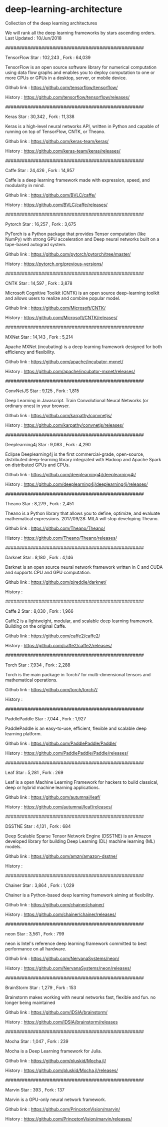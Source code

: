 # deep-learning-architecture
Collection of the deep learning architectures

We will rank all the deep learning frameworks by stars ascending orders.
Last Updated : 10/Jun/2018


##################################################

TensorFlow
Star : 102,243 , Fork : 64,039

TensorFlow is an open source software library for numerical computation using data flow graphs and 
enables you to deploy computation to one or more CPUs or GPUs in a desktop, server, or mobile device.

Github link : https://github.com/tensorflow/tensorflow/

History     : https://github.com/tensorflow/tensorflow/releases/

##################################################

Keras
Star : 30,342 , Fork : 11,338

Keras is a high-level neural networks API, written in Python and capable of running on top of TensorFlow, CNTK, or Theano.

Github link : https://github.com/keras-team/keras/

History     : https://github.com/keras-team/keras/releases/

##################################################

Caffe
Star : 24,426 , Fork : 14,957

Caffe is a deep learning framework made with expression, speed, and modularity in mind.

Github link : https://github.com/BVLC/caffe/

History     : https://github.com/BVLC/caffe/releases/

##################################################

Pytorch
Star : 16,257 , Fork : 3,675

PyTorch is a Python package that provides Tensor computation (like NumPy) with strong GPU acceleration 
and Deep neural networks built on a tape-based autograd system.

Github link : https://github.com/pytorch/pytorch/tree/master/

History     : https://pytorch.org/previous-versions/

##################################################

CNTK
Star : 14,597 , Fork : 3,878

Microsoft Cognitive Toolkit (CNTK) is an open source deep-learning toolkit and 
allows users to realize and combine popular model.

Github link : https://github.com/Microsoft/CNTK/

History     : https://github.com/Microsoft/CNTK/releases/

##################################################

MXNet
Star : 14,143 , Fork : 5,214

Apache MXNet (incubating) is a deep learning framework designed for both efficiency and flexibility.

Github link : https://github.com/apache/incubator-mxnet/

History     : https://github.com/apache/incubator-mxnet/releases/

##################################################

ConvNetJS
Star : 9,125 , Fork : 1,815

Deep Learning in Javascript. Train Convolutional Neural Networks (or ordinary ones) in your browser.

Github link : https://github.com/karpathy/convnetjs/

History     : https://github.com/karpathy/convnetjs/releases/

##################################################

Deeplearning4j
Star : 9,083 , Fork : 4,290

Eclipse Deeplearning4j is the first commercial-grade, open-source, distributed deep-learning library 
integrated with Hadoop and Apache Spark on distributed GPUs and CPUs.

Github link : https://github.com/deeplearning4j/deeplearning4j/

History     : https://github.com/deeplearning4j/deeplearning4j/releases/

##################################################

Theano
Star : 8,279 , Fork : 2,451

Theano is a Python library that allows you to define, optimize, and evaluate mathematical expressions.
2017/09/28: MILA will stop developing Theano.

Github link : https://github.com/Theano/Theano/

History     : https://github.com/Theano/Theano/releases/

##################################################

Darknet
Star : 8,180 , Fork : 4,146

Darknet is an open source neural network framework written in C and CUDA and supports CPU and GPU computation.

Github link : https://github.com/pjreddie/darknet/

History : 

##################################################

Caffe 2
Star : 8,030 , Fork : 1,966

Caffe2 is a lightweight, modular, and scalable deep learning framework. Building on the original Caffe.

Github link : https://github.com/caffe2/caffe2/

History     : https://github.com/caffe2/caffe2/releases/

##################################################

Torch
Star : 7,934 , Fork : 2,288

Torch is the main package in Torch7 for multi-dimensional tensors and mathematical operations.

Github link : https://github.com/torch/torch7/

History     : 

##################################################

PaddlePaddle
Star : 7,044 , Fork : 1,927

PaddlePaddle is an easy-to-use, efficient, flexible and scalable deep learning platform.

Github link : https://github.com/PaddlePaddle/Paddle/

History     : https://github.com/PaddlePaddle/Paddle/releases/

##################################################

Leaf
Star : 5,281 , Fork : 269

Leaf is a open Machine Learning Framework for hackers to build classical, deep or hybrid machine learning applications.

Github link : https://github.com/autumnai/leaf/

History     : https://github.com/autumnai/leaf/releases/

##################################################

DSSTNE
Star : 4,131 , Fork : 684

Deep Scalable Sparse Tensor Network Engine (DSSTNE) is an Amazon developed library 
for building Deep Learning (DL) machine learning (ML) models.

Github link : https://github.com/amzn/amazon-dsstne/

History     : 

##################################################

Chainer
Star : 3,864 , Fork : 1,029

Chainer is a Python-based deep learning framework aiming at flexibility.

Github link : https://github.com/chainer/chainer/

History     : https://github.com/chainer/chainer/releases/

##################################################

neon
Star : 3,561 , Fork : 799

neon is Intel's reference deep learning framework committed to best performance on all hardware.

Github link : https://github.com/NervanaSystems/neon/

History     : https://github.com/NervanaSystems/neon/releases/

##################################################

BrainStorm
Star : 1,279 , Fork : 153

Brainstorm makes working with neural networks fast, flexible and fun.
no longer being maintained

Github link : https://github.com/IDSIA/brainstorm/

History     : https://github.com/IDSIA/brainstorm/releases

##################################################

Mocha
Star : 1,047 , Fork : 239

Mocha is a Deep Learning framework for Julia.

Github link : https://github.com/pluskid/Mocha.jl/

History     : https://github.com/pluskid/Mocha.jl/releases/

##################################################

Marvin
Star : 393 , Fork : 137

Marvin is a GPU-only neural network framework.

Github link : https://github.com/PrincetonVision/marvin/

History     : https://github.com/PrincetonVision/marvin/releases/
